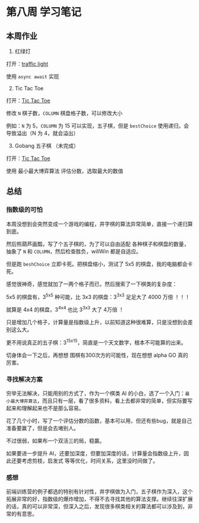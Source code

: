 # 第八周 学习笔记

## 本周作业

1. 红绿灯

打开：[traffic light](./traffic-light.html)

使用 `async await` 实现

2. Tic Tac Toe

打开：[Tic Tac Toe](./tictactoe.html)

修改 `N` 棋子数，`COLUMN` 棋盘格子数，可以修改大小

例如：`N` 为 5，`COLUMN` 为 15 可以实现，五子棋，但是 `bestChoice` 使用递归，会导致溢出（N 为 4，就会溢出）

3. Gobang 五子棋 （未完成）

打开：[Tic Tac Toe](./gobang/index.html)

使用 最小最大博弈算法 评估分数，选取最大的数值

## 总结

### 指数级的可怕

本周没想到会突然变成一个游戏的编程，井字棋的算法异常简单，直接一个递归算到底。

然后照葫芦画瓢，写了个五子棋的，为了可以自由适配 各种棋子和棋盘的数量，抽象了 `N` 和 `COLUMN`，然后检查胜负，willWin 都是自适应。

但是跑 `beshChoice` 立即卡死。把棋盘缩小，测试了 5x5 的棋盘，我的电脑都会卡死。

感觉很神奇，感觉就加了一两个格子而已，然后搜索了一下棋类的复杂度：

5x5 的棋盘有，3<sup>5x5</sup> 种可能，比 3x3 的棋盘：3<sup>3x3</sup> 足足大了 4000 万倍 ！！！

就算是 4x4 的棋盘，3<sup>4x4</sup> 也比 3<sup>3x3</sup> 大了 4万倍 ！

只是增加几个格子，计算量是指数级上升，以前知道这种很难算，只是没想到会差别这么大。

更不用说真正的五子棋：3<sup>15x15</sup>，简直是一个天文数字，根本不可能算的出来。

切身体会一下之后，再想想 围棋有300次方的可能性，现在想想 alpha GO 真的厉害。

### 寻找解决方案

穷举无法解决，只能用别的方式了，作为一个棋类 AI 的小白，选了一个入门：`最小最大博弈算法`，而且只有一层，看了很多资料，看上去都非常的简单，但实际要写起来和理解起来也不是那么容易。

花了几个小时，写了一个评估分数的函数，基本可以用，但还有些bug，就是自己准备要赢了，但是会去堵别人。

不过很弱，如果布一个双活三的局，稳赢。

如果要进一步提升 AI，还要加深度，但要加深度的话，计算量会指数级上升，因此还要考虑剪枝，启发式 等等优化，时间关系，这里没时间做了。

### 感想

前端训练营的例子都选的特别有针对性，井字棋做为入门，五子棋作为深入，这个拓展非常的好，指数级的爆炸增加，不得不去寻找其他的算法支撑。继续往深扩展的话，真的可以非常深，但深入之后，发现很多棋类相关的算法都可以涉及到，非常的有意思。
